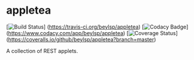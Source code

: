 # appletea

[![Build Status](https://travis-ci.org/beylsp/appletea.svg?branch=master)]
(https://travis-ci.org/beylsp/appletea)
[![Codacy Badge](https://api.codacy.com/project/badge/grade/3bbb95b75a1141afb335af73f6bf0197)]
(https://www.codacy.com/app/beylsp/appletea)
[![Coverage Status](https://coveralls.io/repos/github/beylsp/appletea/badge.svg?branch=master)]
(https://coveralls.io/github/beylsp/appletea?branch=master)

A collection of REST applets.
